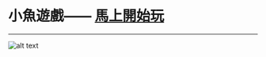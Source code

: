 # 小魚遊戲—— [馬上開始玩](https://ericshiu.github.io/fishGame/index.html)

-------------------


![alt text](https://ericshiu.github.io/fishGame/index.)
